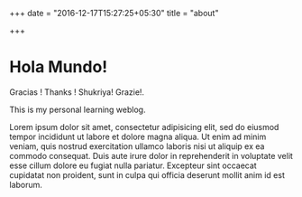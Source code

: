 +++
date = "2016-12-17T15:27:25+05:30"
title = "about"

+++

# Hola Mundo!

Gracias ! Thanks ! Shukriya! Grazie!.

This is my personal learning weblog.

Lorem ipsum dolor sit amet, consectetur adipisicing elit, sed do eiusmod tempor incididunt ut labore et dolore magna aliqua. Ut enim ad minim veniam, quis nostrud exercitation ullamco laboris nisi ut aliquip ex ea commodo consequat. Duis aute irure dolor in reprehenderit in voluptate velit esse cillum dolore eu fugiat nulla pariatur. Excepteur sint occaecat cupidatat non proident, sunt in culpa qui officia deserunt mollit anim id est laborum.
